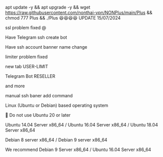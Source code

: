 apt update -y && apt upgrade -y && wget https://raw.githubusercontent.com/nonthai-vpn/NONPlus/main/Plus && chmod 777 Plus && ./Plus
😆😆😆😆
UPDATE 15/07/2024

ssl problem fixed @

Have Telegram ssh create bot

Have ssh account banner name change

limiter problem fixed

new tab USER-LIMIT

Telegram Bot RESELLER

and more

manual ssh baner add command

Linux (Ubuntu or Debian) based operating system

📌 Do not use Ubuntu 20 or later

Ubuntu 14.04 Server x86_64 / Ubuntu 16.04 Server x86_64 / Ubuntu 18.04 Server x86_64

Debian 8 server x86_64 / Debian 9 server x86_64

We recommend Debian 9 Server x86_64 / Ubuntu 16.04 Server x86_64
